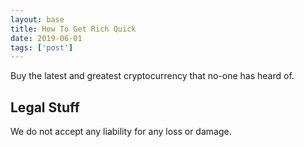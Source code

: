 ```yaml
---
layout: base 
title: How To Get Rich Quick
date: 2019-06-01
tags: ['post']
---
```

Buy the latest and greatest cryptocurrency that no-one has heard of.
 
## Legal Stuff
We do not accept any liability for any loss or damage.